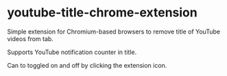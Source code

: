 # youtube-title-chrome-extension

Simple extension for Chromium-based browsers to remove title of YouTube videos from tab.

Supports YouTube notification counter in title. 

Can to toggled on and off by clicking the extension icon.
